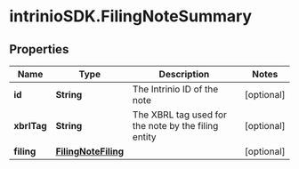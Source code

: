 # intrinioSDK.FilingNoteSummary

## Properties
Name | Type | Description | Notes
------------ | ------------- | ------------- | -------------
**id** | **String** | The Intrinio ID of the note | [optional] 
**xbrlTag** | **String** | The XBRL tag used for the note by the filing entity | [optional] 
**filing** | [**FilingNoteFiling**](FilingNoteFiling.md) |  | [optional] 


